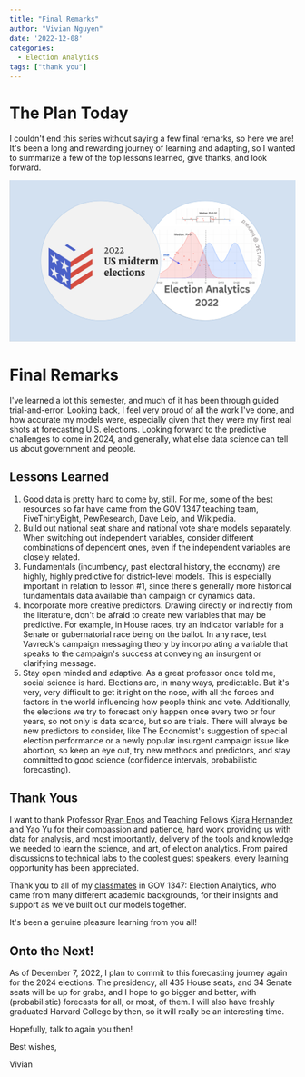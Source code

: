 ```yaml
---
title: "Final Remarks"
author: "Vivian Nguyen"
date: '2022-12-08'
categories: 
  - Election Analytics
tags: ["thank you"]
---
```

# The Plan Today
I couldn't end this series without saying a few final remarks, so here we are! It's been a long and rewarding journey of learning and adapting, so I wanted to summarize a few of the top lessons learned, give thanks, and look forward.  

![Source: The Economist and Lucy Ding](election_analytics_2022.png)

# Final Remarks
I've learned a lot this semester, and much of it has been through guided trial-and-error. Looking back, I feel very proud of all the work I've done, and how accurate my models were, especially given that they were my first real shots at forecasting U.S. elections. Looking forward to the predictive challenges to come in 2024, and generally, what else data science can tell us about government and people. 

## Lessons Learned 
1. Good data is pretty hard to come by, still. For me, some of the best resources so far have came from the GOV 1347 teaching team, FiveThirtyEight, PewResearch, Dave Leip, and Wikipedia. 
2. Build out national seat share and national vote share models separately. When switching out independent variables, consider different combinations of dependent ones, even if the independent variables are closely related.  
3. Fundamentals (incumbency, past electoral history, the economy) are highly, highly predictive for district-level models. This is especially important in relation to lesson #1, since there's generally more historical fundamentals data available than campaign or dynamics data. 
4. Incorporate more creative predictors. Drawing directly or indirectly from the literature, don't be afraid to create new variables that may be predictive. For example, in House races, try an indicator variable for a Senate or gubernatorial race being on the ballot. In any race, test Vavreck's campaign messaging theory by incorporating a variable that speaks to the campaign's success at conveying an insurgent or clarifying message. 
5. Stay open minded and adaptive. As a great professor once told me, social science is hard. Elections are, in many ways, predictable. But it's very, very difficult to get it right on the nose, with all the forces and factors in the world influencing how people think and vote. Additionally, the elections we try to forecast only happen once every two or four years, so not only is data scarce, but so are trials. There will always be new predictors to consider, like The Economist's suggestion of special election performance or a newly popular insurgent campaign issue like abortion, so keep an eye out, try new methods and predictors, and stay committed to good science (confidence intervals, probabilistic forecasting). 

## Thank Yous
I want to thank Professor [Ryan Enos](https://www.ryandenos.com/) and Teaching Fellows [Kiara Hernandez](https://gov.harvard.edu/people/kiara-hernandez) and [Yao Yu](https://itsyaoyu.com/) for their compassion and patience, hard work providing us with data for analysis, and most importantly, delivery of the tools and knowledge we needed to learn the science, and art, of election analytics. From paired discussions to technical labs to the coolest guest speakers, every learning opportunity has been appreciated.  

Thank you to all of my [classmates](https://itsyaoyu.github.io/Harvard-ElectionAnalytics-2022/) in GOV 1347: Election Analytics, who came from many different academic backgrounds, for their insights and support as we've built out our models together. 

It's been a genuine pleasure learning from you all!

## Onto the Next! 
As of December 7, 2022, I plan to commit to this forecasting journey again for the 2024 elections. The presidency, all 435 House seats, and 34 Senate seats will be up for grabs, and I hope to go bigger and better, with (probabilistic) forecasts for all, or most, of them. I will also have freshly graduated Harvard College by then, so it will really be an interesting time. 

Hopefully, talk to again you then! 

Best wishes,

Vivian
